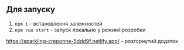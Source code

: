 ## Для запуску

1. `npm i` - встановлення залежностей
2. `npm run start` - запуск локально у режимі розробки

https://sparkling-creponne-5ddd9f.netlify.app/ - розгорнутий додаток
